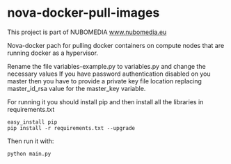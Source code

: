 # nova-docker-pull-images
This project is part of NUBOMEDIA www.nubomedia.eu  
   
Nova-docker pach for pulling docker containers on compute nodes that are running docker as a hypervisor.

Rename the file variables-example.py to variables.py and change the necessary values
If you have password authentication disabled on you master then you have to provide a private key file location replacing master_id_rsa value for the master_key variable.

For running it you should install pip and then install all the libraries in requirements.txt

```
easy_install pip
pip install -r requirements.txt --upgrade
```

Then run it with:
```
python main.py
```
